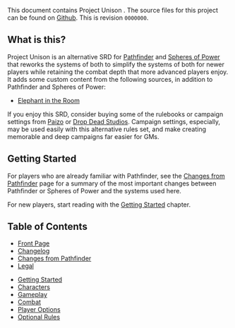 This document contains Project Unison <span id="ver-tag"></span>. The source files for this project can be found on [Github]. This is revision <code><span id="rev-tag">0000000</span></code>.

## What is this?

Project Unison is an alternative SRD for [Pathfinder] and [Spheres of Power] that reworks the systems of both to simplify the systems of both for newer players while retaining the combat depth that more advanced players enjoy. It adds some custom content from the following sources, in addition to Pathfinder and Spheres of Power:

* [Elephant in the Room](https://michaeliantorno.com/feat-taxes-in-pathfinder/)

If you enjoy this SRD, consider buying some of the rulebooks or campaign settings from [Paizo] or [Drop Dead Studios]. Campaign settings, especially, may be used easily with this alternative rules set, and make creating memorable and deep campaigns far easier for GMs. 

[Pathfinder]: https://paizo.com/pathfinder
[Spheres of Power]: http://spheresofpower.wikidot.com/
[Github]: https://github.com/AuroraAmissa/ProjectUnison
[Paizo]: https://paizo.com/
[Drop Dead Studios]: https://www.dropdeadstudios.com/

## Getting Started

For players who are already familiar with Pathfinder, see the [Changes from Pathfinder] page for a summary of the most important changes between Pathfinder or Spheres of Power and the systems used here.

For new players, start reading with the [Getting Started](./2-basics.html) chapter.

[Changes from Pathfinder]: ./1-major_changes.html

## Table of Contents

* [Front Page](./0-title)
* [Changelog](./1-changelog.html)
* [Changes from Pathfinder](./1-major_changes.html)
* [Legal](./1-legal.html)

<span><!-- TODO: Figure out how to make pandoc not do weirdness with lists. --></span>

* [Getting Started](./2-basics.html)
* [Characters](./3-characters.html)
* [Gameplay](./4-gameplay.html)
* [Combat](./5-combat.html)
* [Player Options](./6-player_options.html)
* [Optional Rules](./7-optional_rules.html)